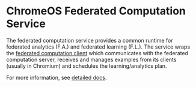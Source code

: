 # ChromeOS Federated Computation Service

The federated computation service provides a common runtime for federated
analytics (F.A.) and federated learning (F.L.). The service wraps the [federated
computation client] which communicates with the federated computation server,
receives and manages examples from its clients (usually in Chromium) and
schedules the learning/analytics plan.

For more information, see [detailed docs].

[federated computation client]: https://github.com/google/federated-compute/tree/main/fcp
[detailed docs]: http://go/cros-federated-docs-details
